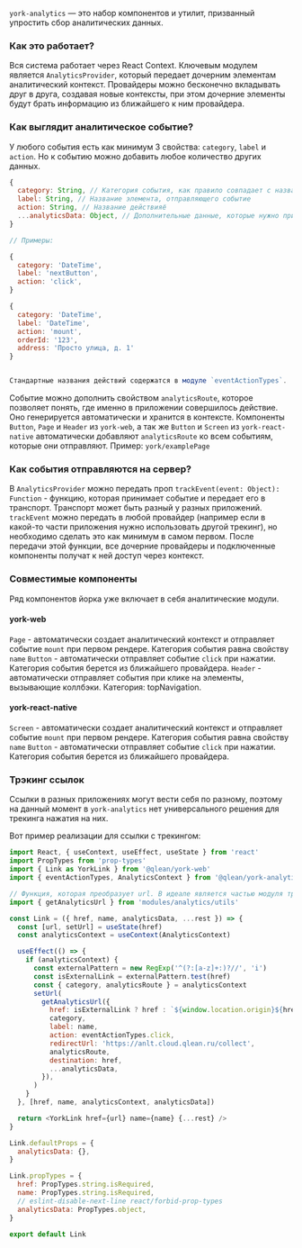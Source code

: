 `york-analytics` — это набор компонентов и утилит, призванный упростить сбор аналитических данных.

### Как это работает?
Вся система работает через React Context. Ключевым модулем является `AnalyticsProvider`, который передает дочерним элементам аналитический контекст. Провайдеры можно бесконечно вкладывать друг в друга, создавая новые контексты, при этом дочерние элементы будут брать информацию из ближайшего к ним провайдера.

### Как выглядит аналитическое событие?
У любого события есть как минимум 3 свойства: `category`, `label` и `action`. Но к событию можно добавить любое количество других данных.

```js static
{
  category: String, // Категория события, как правило совпадает с названием экрана или страницы
  label: String, // Название элемента, отправляющего событие
  action: String, // Название действияё
  ...analyticsData: Object, // Дополнительные данные, которые нужно приложить к событию
}

// Примеры:

{
  category: 'DateTime',
  label: 'nextButton',
  action: 'click',
}

{
  category: 'DateTime',
  label: 'DateTime',
  action: 'mount',
  orderId: '123',
  address: 'Просто улица, д. 1'
}


Стандартные названия действий содержатся в модуле `eventActionTypes`.
```

 Событие можно дополнить свойством `analyticsRoute`, которое позволяет понять, где именно в приложении совершилось действие. Оно генерируется автоматически и хранится в контексте. Компоненты `Button`, `Page` и `Header` из `york-web`, а так же `Button` и `Screen` из `york-react-native` автоматически добавляют `analyticsRoute` ко всем событиям, которые они отправляют.
 Пример: `york/examplePage`

### Как события отправляются на сервер?
В `AnalyticsProvider` можно передать проп `trackEvent(event: Object): Function` - функцию, которая принимает событие и передает его в транспорт. Транспорт может быть разный у разных приложений. `trackEvent` можно передать в любой провайдер (например если в какой-то части приложения нужно использовать другой трекинг), но необходимо сделать это как минимум в самом первом. После передачи этой функции, все дочерние провайдеры и подключенные компоненты получат к ней доступ через контекст.

### Совместимые компоненты
Ряд компонентов йорка уже включает в себя аналитические модули.

#### york-web
`Page` - автоматически создает аналитический контекст и отправляет событие `mount` при первом рендере. Категория события равна свойству `name`
`Button` - автоматически отправляет событие `click` при нажатии. Категория события берется из ближайшего провайдера.
`Header` - автоматически отправляет события при клике на элементы, вызывающие коллбэки. Категория: topNavigation.

#### york-react-native
`Screen` - автоматически создает аналитический контекст и отправляет событие `mount` при первом рендере. Категория события равна свойству `name`
`Button` - автоматически отправляет событие `click` при нажатии. Категория события берется из ближайшего провайдера.

### Трэкинг ссылок
Ссылки в разных приложениях могут вести себя по разному, поэтому на данный момент в `york-analytics` нет универсального решения для трекинга нажатия на них.

Вот пример реализации для ссылки с трекингом:
```js static
import React, { useContext, useEffect, useState } from 'react'
import PropTypes from 'prop-types'
import { Link as YorkLink } from '@qlean/york-web'
import { eventActionTypes, AnalyticsContext } from '@qlean/york-analytics'

// Функция, которая преобразует url. В идеале является частью модуля транспорта.
import { getAnalyticsUrl } from 'modules/analytics/utils'

const Link = ({ href, name, analyticsData, ...rest }) => {
  const [url, setUrl] = useState(href)
  const analyticsContext = useContext(AnalyticsContext)

  useEffect(() => {
    if (analyticsContext) {
      const externalPattern = new RegExp('^(?:[a-z]+:)?//', 'i')
      const isExternalLink = externalPattern.test(href)
      const { category, analyticsRoute } = analyticsContext
      setUrl(
        getAnalyticsUrl({
          href: isExternalLink ? href : `${window.location.origin}${href}`,
          category,
          label: name,
          action: eventActionTypes.click,
          redirectUrl: 'https://anlt.cloud.qlean.ru/collect',
          analyticsRoute,
          destination: href,
          ...analyticsData,
        }),
      )
    }
  }, [href, name, analyticsContext, analyticsData])

  return <YorkLink href={url} name={name} {...rest} />
}

Link.defaultProps = {
  analyticsData: {},
}

Link.propTypes = {
  href: PropTypes.string.isRequired,
  name: PropTypes.string.isRequired,
  // eslint-disable-next-line react/forbid-prop-types
  analyticsData: PropTypes.object,
}

export default Link
```